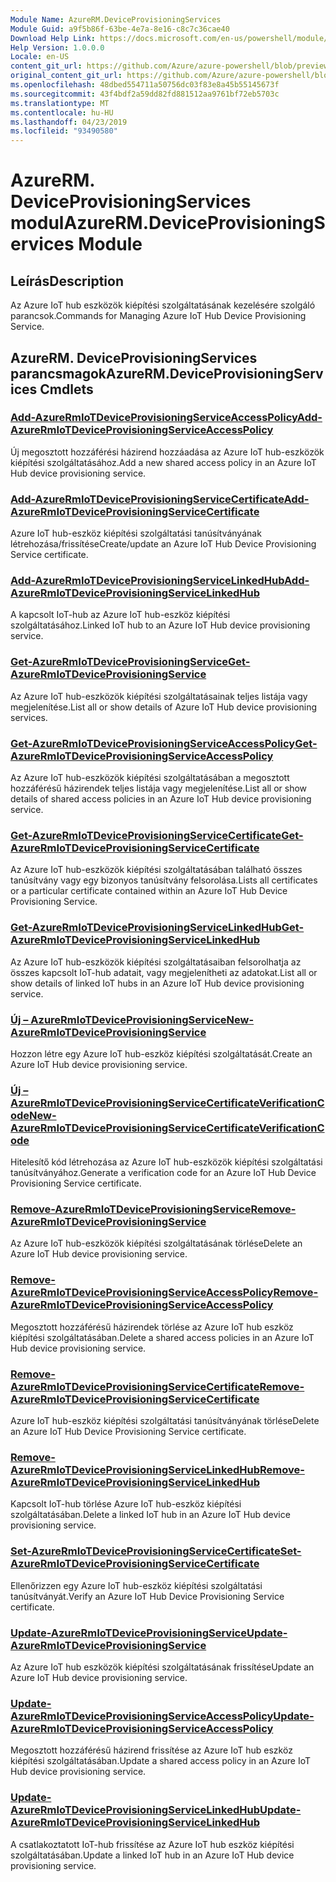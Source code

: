 ```yaml
---
Module Name: AzureRM.DeviceProvisioningServices
Module Guid: a9f5b86f-63be-4e7a-8e16-c8c7c36cae40
Download Help Link: https://docs.microsoft.com/en-us/powershell/module/azurerm.deviceprovisioningservices
Help Version: 1.0.0.0
Locale: en-US
content_git_url: https://github.com/Azure/azure-powershell/blob/preview/src/ResourceManager/DeviceProvisioningServices/Commands.DeviceProvisioningServices/help/AzureRM.DeviceProvisioningServices.md
original_content_git_url: https://github.com/Azure/azure-powershell/blob/preview/src/ResourceManager/DeviceProvisioningServices/Commands.DeviceProvisioningServices/help/AzureRM.DeviceProvisioningServices.md
ms.openlocfilehash: 48dbed554711a50756dc03f83e8a45b55145673f
ms.sourcegitcommit: 43f4bdf2a59dd82fd881512aa9761bf72eb5703c
ms.translationtype: MT
ms.contentlocale: hu-HU
ms.lasthandoff: 04/23/2019
ms.locfileid: "93490580"
---
```

# <span data-ttu-id="30f49-101">AzureRM. DeviceProvisioningServices modul</span><span class="sxs-lookup"><span data-stu-id="30f49-101">AzureRM.DeviceProvisioningServices Module</span></span>
## <span data-ttu-id="30f49-102">Leírás</span><span class="sxs-lookup"><span data-stu-id="30f49-102">Description</span></span>
<span data-ttu-id="30f49-103">Az Azure IoT hub eszközök kiépítési szolgáltatásának kezelésére szolgáló parancsok.</span><span class="sxs-lookup"><span data-stu-id="30f49-103">Commands for Managing Azure IoT Hub Device Provisioning Service.</span></span>

## <span data-ttu-id="30f49-104">AzureRM. DeviceProvisioningServices parancsmagok</span><span class="sxs-lookup"><span data-stu-id="30f49-104">AzureRM.DeviceProvisioningServices Cmdlets</span></span>
### [<span data-ttu-id="30f49-105">Add-AzureRmIoTDeviceProvisioningServiceAccessPolicy</span><span class="sxs-lookup"><span data-stu-id="30f49-105">Add-AzureRmIoTDeviceProvisioningServiceAccessPolicy</span></span>](Add-AzureRmIoTDeviceProvisioningServiceAccessPolicy.md)
<span data-ttu-id="30f49-106">Új megosztott hozzáférési házirend hozzáadása az Azure IoT hub-eszközök kiépítési szolgáltatásához.</span><span class="sxs-lookup"><span data-stu-id="30f49-106">Add a new shared access policy in an Azure IoT Hub device provisioning service.</span></span>

### [<span data-ttu-id="30f49-107">Add-AzureRmIoTDeviceProvisioningServiceCertificate</span><span class="sxs-lookup"><span data-stu-id="30f49-107">Add-AzureRmIoTDeviceProvisioningServiceCertificate</span></span>](Add-AzureRmIoTDeviceProvisioningServiceCertificate.md)
<span data-ttu-id="30f49-108">Azure IoT hub-eszköz kiépítési szolgáltatási tanúsítványának létrehozása/frissítése</span><span class="sxs-lookup"><span data-stu-id="30f49-108">Create/update an Azure IoT Hub Device Provisioning Service certificate.</span></span>

### [<span data-ttu-id="30f49-109">Add-AzureRmIoTDeviceProvisioningServiceLinkedHub</span><span class="sxs-lookup"><span data-stu-id="30f49-109">Add-AzureRmIoTDeviceProvisioningServiceLinkedHub</span></span>](Add-AzureRmIoTDeviceProvisioningServiceLinkedHub.md)
<span data-ttu-id="30f49-110">A kapcsolt IoT-hub az Azure IoT hub-eszköz kiépítési szolgáltatásához.</span><span class="sxs-lookup"><span data-stu-id="30f49-110">Linked IoT hub to an Azure IoT Hub device provisioning service.</span></span>

### [<span data-ttu-id="30f49-111">Get-AzureRmIoTDeviceProvisioningService</span><span class="sxs-lookup"><span data-stu-id="30f49-111">Get-AzureRmIoTDeviceProvisioningService</span></span>](Get-AzureRmIoTDeviceProvisioningService.md)
<span data-ttu-id="30f49-112">Az Azure IoT hub-eszközök kiépítési szolgáltatásainak teljes listája vagy megjelenítése.</span><span class="sxs-lookup"><span data-stu-id="30f49-112">List all or show details of Azure IoT Hub device provisioning services.</span></span>

### [<span data-ttu-id="30f49-113">Get-AzureRmIoTDeviceProvisioningServiceAccessPolicy</span><span class="sxs-lookup"><span data-stu-id="30f49-113">Get-AzureRmIoTDeviceProvisioningServiceAccessPolicy</span></span>](Get-AzureRmIoTDeviceProvisioningServiceAccessPolicy.md)
<span data-ttu-id="30f49-114">Az Azure IoT hub-eszközök kiépítési szolgáltatásában a megosztott hozzáférésű házirendek teljes listája vagy megjelenítése.</span><span class="sxs-lookup"><span data-stu-id="30f49-114">List all or show details of shared access policies in an Azure IoT Hub device provisioning service.</span></span>

### [<span data-ttu-id="30f49-115">Get-AzureRmIoTDeviceProvisioningServiceCertificate</span><span class="sxs-lookup"><span data-stu-id="30f49-115">Get-AzureRmIoTDeviceProvisioningServiceCertificate</span></span>](Get-AzureRmIoTDeviceProvisioningServiceCertificate.md)
<span data-ttu-id="30f49-116">Az Azure IoT hub-eszközök kiépítési szolgáltatásában található összes tanúsítvány vagy egy bizonyos tanúsítvány felsorolása.</span><span class="sxs-lookup"><span data-stu-id="30f49-116">Lists all certificates or a particular certificate contained within an Azure IoT Hub Device Provisioning Service.</span></span>

### [<span data-ttu-id="30f49-117">Get-AzureRmIoTDeviceProvisioningServiceLinkedHub</span><span class="sxs-lookup"><span data-stu-id="30f49-117">Get-AzureRmIoTDeviceProvisioningServiceLinkedHub</span></span>](Get-AzureRmIoTDeviceProvisioningServiceLinkedHub.md)
<span data-ttu-id="30f49-118">Az Azure IoT hub-eszközök kiépítési szolgáltatásaiban felsorolhatja az összes kapcsolt IoT-hub adatait, vagy megjelenítheti az adatokat.</span><span class="sxs-lookup"><span data-stu-id="30f49-118">List all or show details of linked IoT hubs in an Azure IoT Hub device provisioning service.</span></span>

### [<span data-ttu-id="30f49-119">Új – AzureRmIoTDeviceProvisioningService</span><span class="sxs-lookup"><span data-stu-id="30f49-119">New-AzureRmIoTDeviceProvisioningService</span></span>](New-AzureRmIoTDeviceProvisioningService.md)
<span data-ttu-id="30f49-120">Hozzon létre egy Azure IoT hub-eszköz kiépítési szolgáltatását.</span><span class="sxs-lookup"><span data-stu-id="30f49-120">Create an Azure IoT Hub device provisioning service.</span></span>

### [<span data-ttu-id="30f49-121">Új – AzureRmIoTDeviceProvisioningServiceCertificateVerificationCode</span><span class="sxs-lookup"><span data-stu-id="30f49-121">New-AzureRmIoTDeviceProvisioningServiceCertificateVerificationCode</span></span>](New-AzureRmIoTDeviceProvisioningServiceCertificateVerificationCode.md)
<span data-ttu-id="30f49-122">Hitelesítő kód létrehozása az Azure IoT hub-eszközök kiépítési szolgáltatási tanúsítványához.</span><span class="sxs-lookup"><span data-stu-id="30f49-122">Generate a verification code for an Azure IoT Hub Device Provisioning Service certificate.</span></span>

### [<span data-ttu-id="30f49-123">Remove-AzureRmIoTDeviceProvisioningService</span><span class="sxs-lookup"><span data-stu-id="30f49-123">Remove-AzureRmIoTDeviceProvisioningService</span></span>](Remove-AzureRmIoTDeviceProvisioningService.md)
<span data-ttu-id="30f49-124">Az Azure IoT hub-eszközök kiépítési szolgáltatásának törlése</span><span class="sxs-lookup"><span data-stu-id="30f49-124">Delete an Azure IoT Hub device provisioning service.</span></span>

### [<span data-ttu-id="30f49-125">Remove-AzureRmIoTDeviceProvisioningServiceAccessPolicy</span><span class="sxs-lookup"><span data-stu-id="30f49-125">Remove-AzureRmIoTDeviceProvisioningServiceAccessPolicy</span></span>](Remove-AzureRmIoTDeviceProvisioningServiceAccessPolicy.md)
<span data-ttu-id="30f49-126">Megosztott hozzáférésű házirendek törlése az Azure IoT hub eszköz kiépítési szolgáltatásában.</span><span class="sxs-lookup"><span data-stu-id="30f49-126">Delete a shared access policies in an Azure IoT Hub device provisioning service.</span></span>

### [<span data-ttu-id="30f49-127">Remove-AzureRmIoTDeviceProvisioningServiceCertificate</span><span class="sxs-lookup"><span data-stu-id="30f49-127">Remove-AzureRmIoTDeviceProvisioningServiceCertificate</span></span>](Remove-AzureRmIoTDeviceProvisioningServiceCertificate.md)
<span data-ttu-id="30f49-128">Azure IoT hub-eszköz kiépítési szolgáltatási tanúsítványának törlése</span><span class="sxs-lookup"><span data-stu-id="30f49-128">Delete an Azure IoT Hub Device Provisioning Service certificate.</span></span>

### [<span data-ttu-id="30f49-129">Remove-AzureRmIoTDeviceProvisioningServiceLinkedHub</span><span class="sxs-lookup"><span data-stu-id="30f49-129">Remove-AzureRmIoTDeviceProvisioningServiceLinkedHub</span></span>](Remove-AzureRmIoTDeviceProvisioningServiceLinkedHub.md)
<span data-ttu-id="30f49-130">Kapcsolt IoT-hub törlése Azure IoT hub-eszköz kiépítési szolgáltatásában.</span><span class="sxs-lookup"><span data-stu-id="30f49-130">Delete a linked IoT hub in an Azure IoT Hub device provisioning service.</span></span>

### [<span data-ttu-id="30f49-131">Set-AzureRmIoTDeviceProvisioningServiceCertificate</span><span class="sxs-lookup"><span data-stu-id="30f49-131">Set-AzureRmIoTDeviceProvisioningServiceCertificate</span></span>](Set-AzureRmIoTDeviceProvisioningServiceCertificate.md)
<span data-ttu-id="30f49-132">Ellenőrizzen egy Azure IoT hub-eszköz kiépítési szolgáltatási tanúsítványát.</span><span class="sxs-lookup"><span data-stu-id="30f49-132">Verify an Azure IoT Hub Device Provisioning Service certificate.</span></span>

### [<span data-ttu-id="30f49-133">Update-AzureRmIoTDeviceProvisioningService</span><span class="sxs-lookup"><span data-stu-id="30f49-133">Update-AzureRmIoTDeviceProvisioningService</span></span>](Update-AzureRmIoTDeviceProvisioningService.md)
<span data-ttu-id="30f49-134">Az Azure IoT hub eszközök kiépítési szolgáltatásának frissítése</span><span class="sxs-lookup"><span data-stu-id="30f49-134">Update an Azure IoT Hub device provisioning service.</span></span>

### [<span data-ttu-id="30f49-135">Update-AzureRmIoTDeviceProvisioningServiceAccessPolicy</span><span class="sxs-lookup"><span data-stu-id="30f49-135">Update-AzureRmIoTDeviceProvisioningServiceAccessPolicy</span></span>](Update-AzureRmIoTDeviceProvisioningServiceAccessPolicy.md)
<span data-ttu-id="30f49-136">Megosztott hozzáférésű házirend frissítése az Azure IoT hub eszköz kiépítési szolgáltatásában.</span><span class="sxs-lookup"><span data-stu-id="30f49-136">Update a shared access policy in an Azure IoT Hub device provisioning service.</span></span>

### [<span data-ttu-id="30f49-137">Update-AzureRmIoTDeviceProvisioningServiceLinkedHub</span><span class="sxs-lookup"><span data-stu-id="30f49-137">Update-AzureRmIoTDeviceProvisioningServiceLinkedHub</span></span>](Update-AzureRmIoTDeviceProvisioningServiceLinkedHub.md)
<span data-ttu-id="30f49-138">A csatlakoztatott IoT-hub frissítése az Azure IoT hub eszköz kiépítési szolgáltatásában.</span><span class="sxs-lookup"><span data-stu-id="30f49-138">Update a linked IoT hub in an Azure IoT Hub device provisioning service.</span></span>


